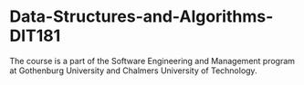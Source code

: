 # Data-Structures-and-Algorithms-DIT181
The course is a part of the Software Engineering and Management program at Gothenburg University and Chalmers University of Technology.
